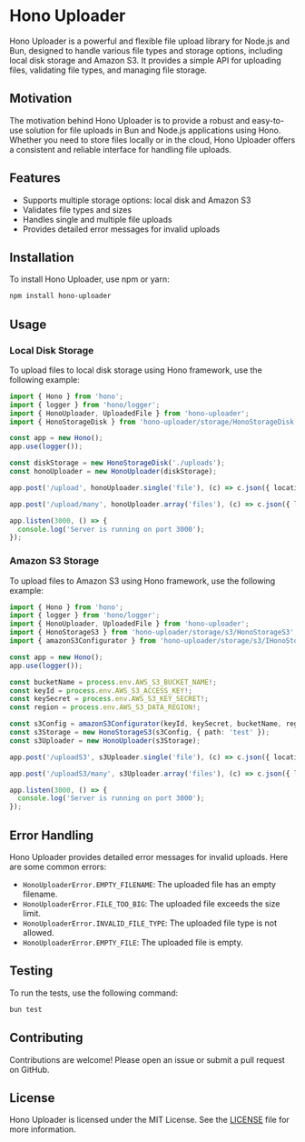 # Hono Uploader

Hono Uploader is a powerful and flexible file upload library for Node.js and Bun, designed to handle various file types and storage options, including local disk storage and Amazon S3. It provides a simple API for uploading files, validating file types, and managing file storage.

## Motivation

The motivation behind Hono Uploader is to provide a robust and easy-to-use solution for file uploads in Bun and Node.js applications using Hono. Whether you need to store files locally or in the cloud, Hono Uploader offers a consistent and reliable interface for handling file uploads.

## Features

- Supports multiple storage options: local disk and Amazon S3
- Validates file types and sizes
- Handles single and multiple file uploads
- Provides detailed error messages for invalid uploads

## Installation

To install Hono Uploader, use npm or yarn:

```bash
npm install hono-uploader
```

## Usage

### Local Disk Storage

To upload files to local disk storage using Hono framework, use the following example:

```typescript
import { Hono } from 'hono';
import { logger } from 'hono/logger';
import { HonoUploader, UploadedFile } from 'hono-uploader';
import { HonoStorageDisk } from 'hono-uploader/storage/HonoStorageDisk';

const app = new Hono();
app.use(logger());

const diskStorage = new HonoStorageDisk('./uploads');
const honoUploader = new HonoUploader(diskStorage);

app.post('/upload', honoUploader.single('file'), (c) => c.json({ location: c.get('file').location }));

app.post('/upload/many', honoUploader.array('files'), (c) => c.json({ locations: c.get('files').map((f: UploadedFile) => f.location) }));

app.listen(3000, () => {
  console.log('Server is running on port 3000');
});
```

### Amazon S3 Storage

To upload files to Amazon S3 using Hono framework, use the following example:

```typescript
import { Hono } from 'hono';
import { logger } from 'hono/logger';
import { HonoUploader, UploadedFile } from 'hono-uploader';
import { HonoStorageS3 } from 'hono-uploader/storage/s3/HonoStorageS3';
import { amazonS3Configurator } from 'hono-uploader/storage/s3/IHonoStorageS3Constructor';

const app = new Hono();
app.use(logger());

const bucketName = process.env.AWS_S3_BUCKET_NAME!;
const keyId = process.env.AWS_S3_ACCESS_KEY!;
const keySecret = process.env.AWS_S3_KEY_SECRET!;
const region = process.env.AWS_S3_DATA_REGION!;

const s3Config = amazonS3Configurator(keyId, keySecret, bucketName, region);
const s3Storage = new HonoStorageS3(s3Config, { path: 'test' });
const s3Uploader = new HonoUploader(s3Storage);

app.post('/uploadS3', s3Uploader.single('file'), (c) => c.json({ location: c.get('file').location }));

app.post('/uploadS3/many', s3Uploader.array('files'), (c) => c.json({ locations: c.get('files').map((f: UploadedFile) => f.location) }));

app.listen(3000, () => {
  console.log('Server is running on port 3000');
});
```

## Error Handling

Hono Uploader provides detailed error messages for invalid uploads. Here are some common errors:

- `HonoUploaderError.EMPTY_FILENAME`: The uploaded file has an empty filename.
- `HonoUploaderError.FILE_TOO_BIG`: The uploaded file exceeds the size limit.
- `HonoUploaderError.INVALID_FILE_TYPE`: The uploaded file type is not allowed.
- `HonoUploaderError.EMPTY_FILE`: The uploaded file is empty.

## Testing

To run the tests, use the following command:

```bash
bun test
```

## Contributing

Contributions are welcome! Please open an issue or submit a pull request on GitHub.

## License

Hono Uploader is licensed under the MIT License. See the [LICENSE](LICENSE) file for more information.
